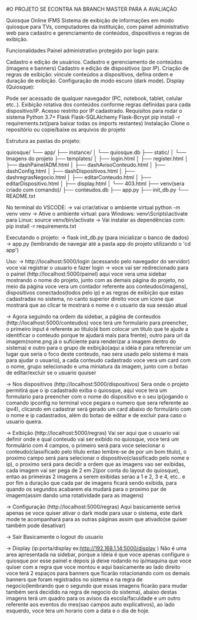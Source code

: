 #O PROJETO SE ECONTRA NA BRANCH MASTER PARA A AVALIAÇÃO 

Quiosque Online IFMS
Sistema de exibição de informações em modo quiosque para TVs, computadores da instituição, com painel administrativo web para cadastro e gerenciamento de conteúdos, dispositivos e regras de exibição.

Funcionalidades
Painel administrativo protegido por login para:

Cadastro e edição de usuários.
Cadastro e gerenciamento de conteúdos (imagens e banners)
Cadastro e edição de dispositivos (por IP).
Criação de regras de exibição: vincule conteúdos a dispositivos, defina ordem e duração de exibição.
Configuração de modo escuro (dark mode).
Display (Quiosque):

Pode ser acessado de qualquer navegador (PC, notebook, tablet, celular etc..).
Exibição rotativa dos conteúdos conforme regras definidas para cada dispositivo/IP.
Acesso restrito por IP cadastrado.
Requisitos para rodar o sistema
Python 3.7+
Flask
Flask-SQLAlchemy
Flask-Bcrypt
pip install -r requirements.txt(para baixar todas os imports restantes)
Instalação
Clone o repositório ou copie/baixe os arquivos do projeto

Estrutura as pastas do projeto:

quiosque/ └── app/ ├── instance/ │ └── quiosque.db ├── static/ │ └── Imagens do projeto ├── templates/ │ ├── login.html │ ├── register.html │ ├── dashPainelADM.html │ ├── dashAvisoConteudo.html │ ├── dashConfig.html │ ├── dashDispositivos.html │ ├── dashregrasNegocio.html │ ├── editarConteudo.html │ ├── editarDispositivo.html │ ├── display.html │ └── 403.html ├── venv(sera criado com comando)/ ├── conteudos.db ├── app.py ├── init_db.py └── README.txt

No terminal do VSCODE: -> vai criar/ativar o ambiente virtual python -m venv venv -> Ative o ambiente virtual: para Windows: venv\Scripts\activate para Linux: source venv/bin/activate -> Vai instalar as dependências com: pip install -r requirements.txt

Executando o projeto: -> flask init_db.py (para inicializar o banco de dados) -> app.py (lembrando de navegar até a pasta app do projeto utilizando o 'cd app')

Uso: -> http://localhost:5000/login (acessando pelo navegador do servidor) voce vai registrar o usuario e fazer login -> voce vai ser redirecionado para o painel (http://localhost:5000/painel) aqui voce vera uma sidebar mostrando o nome do projeto, junto com as demais página do projeto, no meio da página voce vera um contador referente aos conteudos(imagens), dispositivos conectados(todos pelo ip) e as regras de exibição que estao cadastradas no sistema, no canto superior direito voce um icone que mostrará que ao clicar te mostrará o nome e o usuario da sua sessão atual

-> Agora seguindo na ordem da sidebar, a página de conteudos (http://localhost:5000/conteudos) voce terá um formulario para preencher, o primeiro input é referente ao titulo(é bom colocar um titulo que te ajude a identificar o conteudo porque te ajudará mais para frente), outro para url da imagem(nome.png já o suficiente para renderizar a imagem dentro do sistema) e outro para o grupo de exibição(aqui a idéia é para referenciar um lugar que seria o foco deste conteudo, nao sera usado pelo sistema é mais para ajudar o usuario), a cada conteudo cadastrado voce vera um card com o nome, grupo selecionado e uma miniatura da imagem, junto com o botao de editar/excluir se o usuario quuiser

-> Nos dispositivos (http://localhost:5000/dispositivos) Sera onde o projeto permitirá que o ip cadastrado exiba o quiosque, aqui voce tera um formulario para preencher com o nome do dispositivo e o seu ip(jogando o comando ipconfig no terminal voce pegara o numero que sera referente ao ipv4), clicando em cadastrar será gerado um card abaixo do formulário com o nome e ip cadastrados, além do botao de editar e de excluir para caso o usuario queira.

-> Exibição (http://localhost:5000/regras) Vai ser aqui que o usuario vai definir onde e qual conteudo vai ser exibido no quiosque, voce terá um formulário com 4 campos, o primeiro será para voce selecionar o conteudo(classificado pelo titulo entao lembre-se de por um bom titulo), o proximo campo será para selecionar o dispositivo(classificado pelo nome e ip), o proximo será para decidir a ordem que as imagens vao ser exibidas, cada imagem vai ser pega de 2 em 2(por conta do layout do quiosque), entao as primeiras 2 imagens a serem exibidas serao a 1 e 2, 3 e 4, etc.. e por fim a duração que cada par de imagens ficará sendo exibida, para quando os segundos acabarem ela mudará para o proximo par de imagem(assim dando uma rotatividade para as imagens)

-> Configuração (http://localhost:5000/regras) Aqui basicamente serivá apenas se voce quiser ativar o dark mode para usar o sistema, este dark mode te acompanhará para as outras páginas assim que ativado(se quiser também pode desativar)

-> Sair Basicamente o logout do usuario

-> Display (ip:porta/display ex:http://192.168.1.14:5000/display ) Não é uma area apresentada na sidebar, porque a ideia é que voce apenas configure o quiosque por esse painel e depois já deixe rodando no ip/maquina que voce quiser com a regra que voce montou e aqui basicamente ao lado direito voce terá 2 espaços para banners que ficarão rotacionando com os demais banners que foram registrados no sistema e na regra de negocio(lembrando que o segundo que essas imagens ficarão para mudar também será decidido na regra de negocio do sistema), abaixo destas imagens terá um quadro para os avisos da escola/faculdade e um outro referente aos eventos do mes(sao campos auto explicativos), ao lado esquerdo, voce tera um horario com a data e o dia de hoje.
